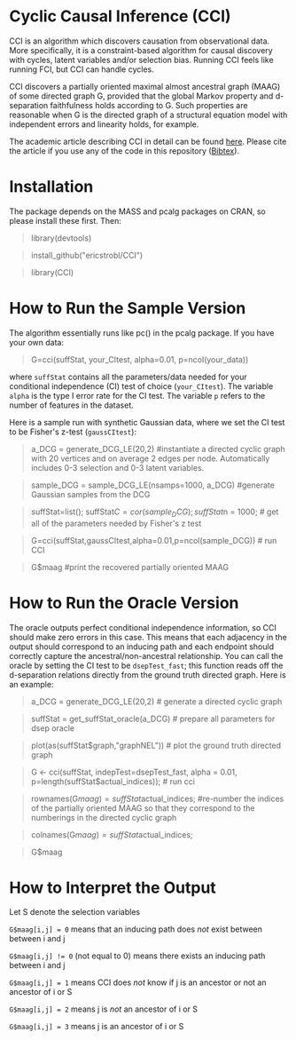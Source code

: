 # Cyclic Causal Inference (CCI)

CCI is an algorithm which discovers causation from observational data. More specifically, it is a constraint-based algorithm for causal discovery with cycles, latent variables and/or selection bias. Running CCI feels like running FCI, but CCI can handle cycles.

CCI discovers a partially oriented maximal almost ancestral graph (MAAG) of some directed graph G, provided that the global Markov property and d-separation faithfulness holds according to G. Such properties are reasonable when G is the directed graph of a structural equation model with independent errors and linearity holds, for example. 

The academic article describing CCI in detail can be found [here](https://link.springer.com/article/10.1007/s41060-018-0158-2). Please cite the article if you use any of the code in this repository ([Bibtex](https://citation-needed.springer.com/v2/references/10.1007/s41060-018-0158-2?format=bibtex&flavour=citation)).


# Installation

The package depends on the MASS and pcalg packages on CRAN, so please install these first. Then:

> library(devtools)

> install_github("ericstrobl/CCI")

> library(CCI)

# How to Run the Sample Version

The algorithm essentially runs like pc() in the pcalg package. If you have your own data:

> G=cci(suffStat, your_CItest, alpha=0.01, p=ncol(your_data))

where `suffStat` contains all the parameters/data needed for your conditional independence (CI) test of choice (`your_CItest`). The variable `alpha` is the type I error rate for the CI test. The variable `p` refers to the number of features in the dataset.

Here is a sample run with synthetic Gaussian data, where we set the CI test to be Fisher's z-test (`gaussCItest`):

> a_DCG = generate_DCG_LE(20,2) #instantiate a directed cyclic graph with 20 vertices and on average 2 edges per node. Automatically includes 0-3 selection and 0-3 latent variables.

> sample_DCG = sample_DCG_LE(nsamps=1000, a_DCG) #generate Gaussian samples from the DCG

> suffStat=list(); suffStat$C = cor(sample_DCG); suffStat$n = 1000; # get all of the parameters needed by Fisher's z test

> G=cci(suffStat,gaussCItest,alpha=0.01,p=ncol(sample_DCG)) # run CCI

> G$maag #print the recovered partially oriented MAAG

# How to Run the Oracle Version

The oracle outputs perfect conditional independence information, so CCI should make zero errors in this case. This means that each adjacency in the output should correspond to an inducing path and each endpoint should correctly capture the ancestral/non-ancestral relationship. You can call the oracle by setting the CI test to be `dsepTest_fast`; this function reads off the d-separation relations directly from the ground truth directed graph. Here is an example:

> a_DCG = generate_DCG_LE(20,2) # generate a directed cyclic graph

> suffStat = get_suffStat_oracle(a_DCG) # prepare all parameters for dsep oracle

> plot(as(suffStat$graph,"graphNEL")) # plot the ground truth directed graph

> G <- cci(suffStat, indepTest=dsepTest_fast, alpha = 0.01, p=length(suffStat$actual_indices)); # run cci

> rownames(G$maag)=suffStat$actual_indices; #re-number the indices of the partially oriented MAAG so that they correspond to the numberings in the directed cyclic graph
 
> colnames(G$maag)=suffStat$actual_indices;

> G$maag

# How to Interpret the Output

Let S denote the selection variables

`G$maag[i,j] = 0` means that an inducing path does *not* exist between between i and j

`G$maag[i,j] != 0` (not equal to 0) means there exists an inducing path between i and j

`G$maag[i,j] = 1` means CCI does *not* know if j is an ancestor or not an ancestor of i or S

`G$maag[i,j] = 2` means j is *not* an ancestor of i or S

`G$maag[i,j] = 3` means j is an ancestor of i or S
